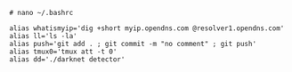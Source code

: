     # nano ~/.bashrc

    alias whatismyip='dig +short myip.opendns.com @resolver1.opendns.com'
    alias ll='ls -la'
    alias push='git add . ; git commit -m "no comment" ; git push'
    alias tmux0='tmux att -t 0'
    alias dd='./darknet detector'
